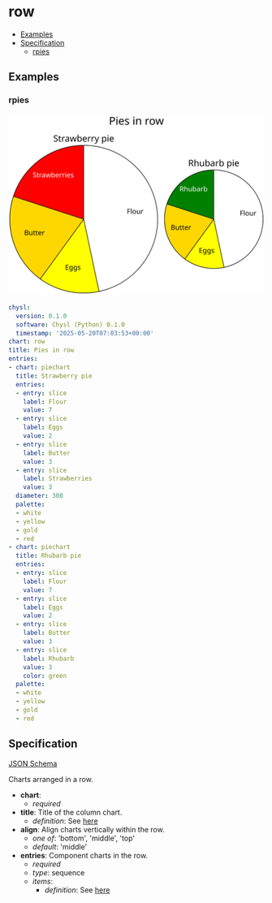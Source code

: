 # row

- [Examples](#examples)
- [Specification](#specification)
  - [rpies](#rpies)

## Examples

### rpies

![rpies SVG](rpies.svg)

```yaml
chysl:
  version: 0.1.0
  software: Chysl (Python) 0.1.0
  timestamp: '2025-05-20T07:03:53+00:00'
chart: row
title: Pies in row
entries:
- chart: piechart
  title: Strawberry pie
  entries:
  - entry: slice
    label: Flour
    value: 7
  - entry: slice
    label: Eggs
    value: 2
  - entry: slice
    label: Butter
    value: 3
  - entry: slice
    label: Strawberries
    value: 3
  diameter: 300
  palette:
  - white
  - yellow
  - gold
  - red
- chart: piechart
  title: Rhubarb pie
  entries:
  - entry: slice
    label: Flour
    value: 7
  - entry: slice
    label: Eggs
    value: 2
  - entry: slice
    label: Butter
    value: 3
  - entry: slice
    label: Rhubarb
    value: 3
    color: green
  palette:
  - white
  - yellow
  - gold
  - red
```
## Specification

[JSON Schema](row.md)

Charts arranged in a row.

- **chart**:
  - *required*
- **title**: Title of the column chart.
    - *definition*: See [here](timelines.md#specification)
- **align**: Align charts vertically within the row.
  - *one of*: 'bottom', 'middle', 'top'
  - *default*: 'middle'
- **entries**: Component charts in the row.
  - *required*
  - *type*: sequence
  - *items*:
      - *definition*: See [here](column.md#specification)

